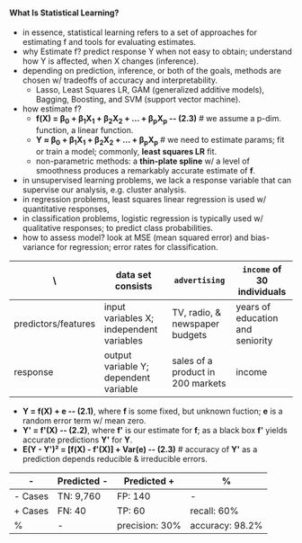 #### What Is Statistical Learning?

* in essence, statistical learning refers to a set of approaches for estimating f and tools for evaluating estimates.
* why Estimate f? predict response Y when not easy to obtain; understand how Y is affected, when X changes (inference).
* depending on prediction, inference, or both of the goals, methods are chosen w/ tradeoffs of accuracy and interpretability.
  * Lasso, Least Squares LR, GAM (generalized additive models), Bagging, Boosting, and SVM (support vector machine).
* how estimate f?
  * **f(X) = β<sub>0</sub> + β<sub>1</sub>X<sub>1</sub> + β<sub>2</sub>X<sub>2</sub> + ... + β<sub>p</sub>X<sub>p</sub> -- (2.3)** # we assume a p-dim. function, a linear function.
  * **Y ≈ β<sub>0</sub> + β<sub>1</sub>X<sub>1</sub> + β<sub>2</sub>X<sub>2</sub> + ... + β<sub>p</sub>X<sub>p</sub>** # we need to estimate params; fit or train a model; commonly, **least squares LR** fit.
  * non-parametric methods: a **thin-plate spline** w/ a level of smoothness produces a remarkably accurate estimate of **f**.
* in unsupervised learning problems, we lack a response variable that can supervise our analysis, e.g. cluster analysis.
* in regression problems, least squares linear regression is used w/ quantitative responses, 
* in classification problems, logistic regression is typically used w/ qualitative responses; to predict class probabilities.
* how to assess model? look at MSE (mean squared error) and bias-variance for regression; error rates for classification.

\ | data set consists | `advertising` | `income` of 30 individuals
--- | --- | --- | ---
predictors/features | input variables X; independent variables | TV, radio, & newspaper budgets | years of education and seniority
response | output variable Y; dependent variable | sales of a product in 200 markets | income

* **Y = f(X) + e -- (2.1)**, where **f** is some fixed, but unknown fuction; **e** is a random error term w/ mean zero.
* **Y' = f'(X) -- (2.2)**, where **f'** is our estimate for **f**; as a black box **f'** yields accurate predictions **Y'** for **Y**.
* **E(Y - Y')² = [f(X) - f'(X)] + Var(e) -- (2.3)** # accuracy of **Y'** as a prediction depends reducible & irreducible errors.

\- | Predicted - | Predicted + | %
--- | --- | --- | ---
\- Cases | TN: 9,760 | FP: 140 | -
\+ Cases | FN: 40 | TP: 60 | recall: 60%
% | - | precision: 30% | accuracy: 98.2%

